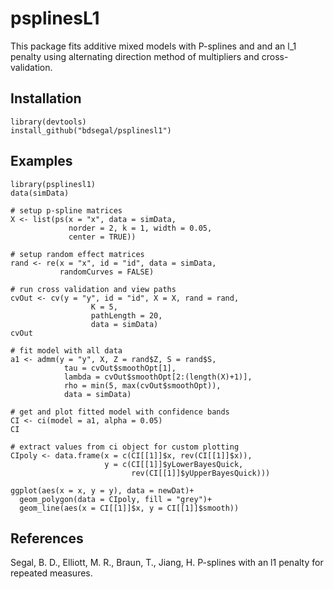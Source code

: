 # psplinesL1
This package fits additive mixed models with P-splines and and an l_1 penalty using alternating direction method of multipliers and cross-validation.

## Installation

```{r}
library(devtools)
install_github("bdsegal/psplinesl1")
```

## Examples

```{r}
library(psplinesl1)
data(simData)

# setup p-spline matrices
X <- list(ps(x = "x", data = simData, 
             norder = 2, k = 1, width = 0.05,
             center = TRUE))

# setup random effect matrices
rand <- re(x = "x", id = "id", data = simData,
           randomCurves = FALSE)

# run cross validation and view paths
cvOut <- cv(y = "y", id = "id", X = X, rand = rand,
                  K = 5,
                  pathLength = 20,
                  data = simData)
cvOut

# fit model with all data
a1 <- admm(y = "y", X, Z = rand$Z, S = rand$S,
            tau = cvOut$smoothOpt[1],
            lambda = cvOut$smoothOpt[2:(length(X)+1)],
            rho = min(5, max(cvOut$smoothOpt)),
            data = simData)

# get and plot fitted model with confidence bands
CI <- ci(model = a1, alpha = 0.05)
CI

# extract values from ci object for custom plotting
CIpoly <- data.frame(x = c(CI[[1]]$x, rev(CI[[1]]$x)), 
                     y = c(CI[[1]]$yLowerBayesQuick, 
                           rev(CI[[1]]$yUpperBayesQuick)))

ggplot(aes(x = x, y = y), data = newDat)+
  geom_polygon(data = CIpoly, fill = "grey")+
  geom_line(aes(x = CI[[1]]$x, y = CI[[1]]$smooth))
```

## References

Segal, B. D., Elliott, M. R., Braun, T., Jiang, H. P-splines with an l1 penalty for repeated measures. 